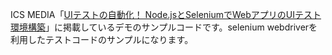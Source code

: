 
ICS MEDIA「[UIテストの自動化！ Node.jsとSeleniumでWebアプリのUIテスト環境構築](https://ics.media/entry/5759/)」に掲載しているデモのサンプルコードです。selenium webdriverを利用したテストコードのサンプルになります。
